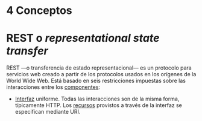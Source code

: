# 4 Conceptos

# REST o *representational state transfer*

REST —o transferencia de estado representacional— es un protocolo para servicios
web creado a partir de los protocolos usados en los orígenes de la World Wide
Web. Está basado en seis restricciones impuestas sobre las interacciones entre
los [componentes](/4_Conceptos/4_Componente.md):

* [Interfaz](/4_Conceptos/4_Interfaz.md) uniforme. Todas las interacciones son de la misma forma, típicamente
  HTTP. Los <a href="/4_Conceptos/4_Interfaz.md#:~:text=Recursos.%20Son%20las%20construcciones%20que%20proveen%20puntos%20de%20interacci%C3%B3n%20directa%20con%20un%20componente.">recursos</a> provistos a través de la interfaz se especifican mediante
  URI.
